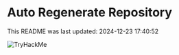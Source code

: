 # Auto Regenerate Repository

This README was last updated: 2024-12-23 17:40:52

 ![TryHackMe](https://tryhackme.com/badge/533634)